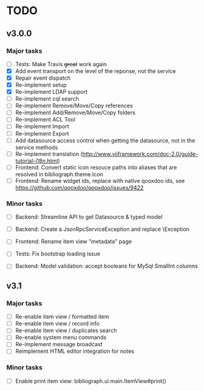 # TODO

## v3.0.0

### Major tasks
- [ ] Tests: Make Travis ~~great~~ work again
- [x] Add event transport on the level of the reponse, not the service
- [x] Repair event dispatch
- [x] Re-implement setup
- [x] Re-implement LDAP support
- [ ] Re-implement cql search
- [ ] Re-implement Remove/Move/Copy references
- [ ] Re-implement Add/Remove/Move/Copy folders
- [ ] Re-implement ACL Tool
- [ ] Re-implement Import
- [ ] Re-implement Export
- [ ] Add datasource access control when getting the datasource, not in the service methods
- [ ] Re-implement translation (http://www.yiiframework.com/doc-2.0/guide-tutorial-i18n.html)
- [ ] Frontend: Convert static icon resouce paths into aliases that are resolved in bibliograph.theme.Icon
- [ ] Frontend: Rename widget ids, replace with native qooxdoo ids, see https://github.com/qooxdoo/qooxdoo/issues/9422

### Minor tasks
- [ ] Backend: Streamline API to get Datasource & typed model
- [ ] Backend: Create a JsonRpcServiceException and replace \Exception
- [ ] Frontend: Rename item view "metadata" page
- [ ] Tests: Fix bootstrap loading issue
- [ ] Backend: Model validation: accept booleans for MySql SmallInt columns


## v3.1

### Major tasks
- [ ] Re-enable item view / formatted item
- [ ] Re-enable item view / record info
- [ ] Re-enable item view / duplicates search
- [ ] Re-enable system menu commands
- [ ] Re-implement message broadcast
- [ ] Reimplement HTML editor integration for notes

### Minor tasks
- [ ] Enable print item view: bibliograph.ui.main.ItemView#print()